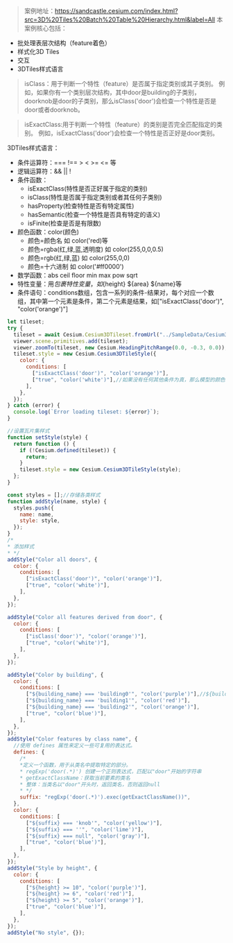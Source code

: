 > 案例地址：https://sandcastle.cesium.com/index.html?src=3D%20Tiles%20Batch%20Table%20Hierarchy.html&label=All
本案例核心包括：
- 批处理表层次结构（feature着色）
- 样式化3D Tiles
- 交互
- 3DTiles样式语言


> isClass：用于判断一个特性（feature）是否属于指定类别或其子类别。
> 例如，如果你有一个类别层次结构，其中door是building的子类别，doorknob是door的子类别，那么isClass('door')会检查一个特性是否是door或者doorknob。

>isExactClass:用于判断一个特性（feature）的类别是否完全匹配指定的类别。
> 例如，isExactClass('door')会检查一个特性是否正好是door类别。

3DTiles样式语言：
- 条件运算符：=== !== > < >= <= 等
- 逻辑运算符：&& || ! 
- 条件函数：
  - isExactClass(特性是否正好属于指定的类别) 
  - isClass(特性是否属于指定类别或者其任何子类别) 
  - hasProperty(检查特性是否有特定属性) 
  - hasSemantic(检查一个特性是否具有特定的语义) 
  - isFinite(检查是否是有限数)
- 颜色函数：color(颜色)
  - 颜色=颜色名 如 color('red)等
  - 颜色=rgba(红,绿,蓝,透明度) 如 color(255,0,0,0.5)
  - 颜色=rgb(红,绿,蓝) 如 color(255,0,0)
  - 颜色=十六进制 如 color('#ff0000')
- 数学函数：abs ceil floor min max pow sqrt
- 特性变量：用${}包裹特性变量，如${height} ${area} ${name}等
- 条件语句：conditions数组，包含一系列的条件-结果对，每个对应一个数组，其中第一个元素是条件，第二个元素是结果，如["isExactClass('door')", "color('orange')"]
```js
let tileset;
try {
  tileset = await Cesium.Cesium3DTileset.fromUrl("../SampleData/Cesium3DTiles/Hierarchy/BatchTableHierarchy/tileset.json");
  viewer.scene.primitives.add(tileset);
  viewer.zoomTo(tileset, new Cesium.HeadingPitchRange(0.0, -0.3, 0.0));
  tileset.style = new Cesium.Cesium3DTileStyle({
    color: {
      conditions: [
        ["isExactClass('door')", "color('orange')"],
        ["true", "color('white')"],//如果没有任何其他条件为真，那么模型的颜色会被设置为白色。
      ],
    },
  });
} catch (error) {
  console.log(`Error loading tileset: ${error}`);
}

//设置瓦片集样式
function setStyle(style) {
  return function () {
    if (!Cesium.defined(tileset)) {
      return;
    }
    tileset.style = new Cesium.Cesium3DTileStyle(style);
  };
}

const styles = [];//存储各类样式
function addStyle(name, style) {
  styles.push({
    name: name,
    style: style,
  });
}
/*
* 添加样式
* */
addStyle("Color all doors", {
  color: {
    conditions: [
      ["isExactClass('door')", "color('orange')"],
      ["true", "color('white')"],
    ],
  },
});

addStyle("Color all features derived from door", {
  color: {
    conditions: [
      ["isClass('door')", "color('orange')"],
      ["true", "color('white')"],
    ],
  },
});

addStyle("Color by building", {
  color: {
    conditions: [
      ["${building_name} === 'building0'", "color('purple')"],//${building_name}是feature属性名
      ["${building_name} === 'building1'", "color('red')"],
      ["${building_name} === 'building2'", "color('orange')"],
      ["true", "color('blue')"],
    ],
  },
});
addStyle("Color features by class name", {
  //使用 defines 属性来定义一些可复用的表达式。
  defines: {
    /*
    *定义一个函数，用于从类名中提取特定的部分。
    * regExp('door(.*)') 创建一个正则表达式，匹配以"door"开始的字符串
    * getExactClassName：获取当前要素的类名
    * 整体：当类名以"door"开头时，返回类名，否则返回null
    * */
    suffix: "regExp('door(.*)').exec(getExactClassName())",
  },
  color: {
    conditions: [
      ["${suffix} === 'knob'", "color('yellow')"],
      ["${suffix} === ''", "color('lime')"],
      ["${suffix} === null", "color('gray')"],
      ["true", "color('blue')"],
    ],
  },
});
addStyle("Style by height", {
  color: {
    conditions: [
      ["${height} >= 10", "color('purple')"],
      ["${height} >= 6", "color('red')"],
      ["${height} >= 5", "color('orange')"],
      ["true", "color('blue')"],
    ],
  },
});
addStyle("No style", {});

```
